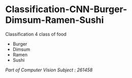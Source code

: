# Classification-CNN-Burger-Dimsum-Ramen-Sushi
Classification 4 class of food 
- Burger
- Dimsum
- Ramen
- Sushi

*Part of Computer Vision Subject : 261458*
